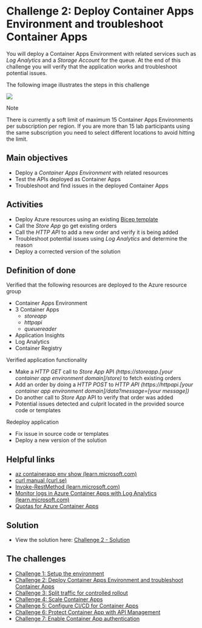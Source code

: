 # Challenge 2: Deploy Container Apps Environment and troubleshoot Container Apps
You will deploy a Container Apps Environment with related services such as _Log Analytics_ and a _Storage Account_ for the queue. At the end of this challenge you will verify that the application works and troubleshoot potential issues. 

The following image illustrates the steps in this challenge

![](images/challenge-2-overview.png)


> [!NOTE]
> There is currently a soft limit of maximum 15 Container Apps Environments per subscription per region.
> If you are more than 15 lab participants using the same subscription you need to select different locations to avoid hitting the limit.


## Main objectives
- Deploy a _Container Apps Environment_ with related resources
- Test the APIs deployed as Container Apps
- Troubleshoot and find issues in the deployed Container Apps

## Activities

- Deploy Azure resources using an existing [Bicep template](v1_template.bicep)
- Call the _Store App_ go get existing orders
- Call the _HTTP API_ to add a new order and verify it is being added
- Troubleshoot potential issues using _Log Analytics_ and determine the reason 
- Deploy a corrected version of the solution


## Definition of done
Verified that the following resources are deployed to the Azure resource group
  - Container Apps Environment
  - 3 Container Apps 
    - _storeapp_
    - _httpapi_
    - _queuereader_
- Application Insights
- Log Analytics
- Container Registry

Verified application functionality
- Make a _HTTP GET_ call to _Store App_ API _(https://storeapp.[your container app environment domain]/store)_ to fetch existing orders
- Add an order by doing a _HTTP POST_ to _HTTP API_ _(https://httpapi.[your container app environment domain]/data?message=[your message])_
- Do another call to _Store App_ API to verify that order was added
- Potential issues detected and culprit located in the provided source code or templates

Redeploy application
- Fix issue in source code or templates
- Deploy a new version of the solution

## Helpful links
- [az containerapp env show (learn.microsoft.com)](https://learn.microsoft.com/en-us/cli/azure/containerapp/env?view=azure-cli-latest#az-containerapp-env-show)
- [curl manual (curl.se)](https://curl.se/docs/manual.html)
- [Invoke-RestMethod (learn.microsoft.com)](https://learn.microsoft.com/en-us/powershell/module/microsoft.powershell.utility/invoke-restmethod?view=powershell-7.2)
- [Monitor logs in Azure Container Apps with Log Analytics (learn.microsoft.com)](https://learn.microsoft.com/en-us/azure/container-apps/log-monitoring?tabs=bash)
- [Quotas for Azure Container Apps](https://learn.microsoft.com/en-us/azure/container-apps/quotas)

## Solution
- View the solution here: [Challenge 2 - Solution](solution2.md)

## The challenges

- [Challenge 1: Setup the environment](challenge1.md)
- [Challenge 2: Deploy Container Apps Environment and troubleshoot Container Apps](challenge2.md)
- [Challenge 3: Split traffic for controlled rollout](challenge3.md)
- [Challenge 4: Scale Container Apps](challenge4.md)
- [Challenge 5: Configure CI/CD for Container Apps](challenge5.md)
- [Challenge 6: Protect Container App with API Management](challenge6.md)
- [Challenge 7: Enable Container App authentication](challenge7.md)

